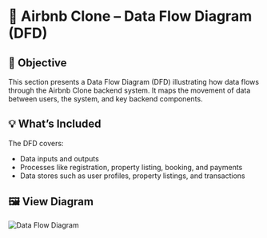 # 🔄 Airbnb Clone – Data Flow Diagram (DFD)

## 📌 Objective
This section presents a Data Flow Diagram (DFD) illustrating how data flows through the Airbnb Clone backend system. It maps the movement of data between users, the system, and key backend components.

## 💡 What’s Included
The DFD covers:
- Data inputs and outputs
- Processes like registration, property listing, booking, and payments
- Data stores such as user profiles, property listings, and transactions

## 🖼️ View Diagram

![Data Flow Diagram](dfd/data-flow-diagram.png)



